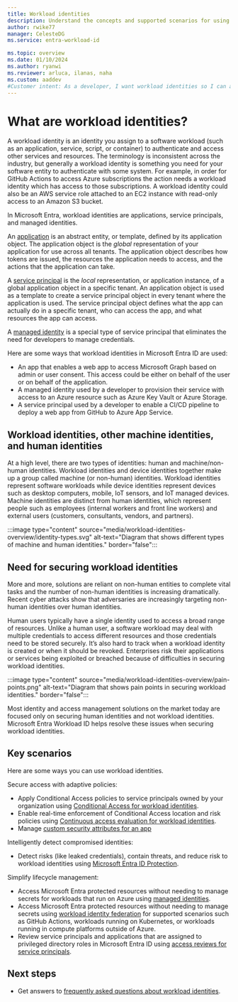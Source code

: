```yaml
---
title: Workload identities
description: Understand the concepts and supported scenarios for using workload identity in Microsoft Entra.
author: rwike77
manager: CelesteDG
ms.service: entra-workload-id

ms.topic: overview
ms.date: 01/10/2024
ms.author: ryanwi
ms.reviewer: arluca, ilanas, naha
ms.custom: aaddev
#Customer intent: As a developer, I want workload identities so I can authenticate with Microsoft Entra ID and access Microsoft Entra protected resources.
---
```


# What are workload identities?

A workload identity is an identity you assign to a software workload (such as an application, service, script, or container) to authenticate and access other services and resources. The terminology is inconsistent across the industry, but generally a workload identity is something you need for your software entity to authenticate with some system.  For example, in order for GitHub Actions to access Azure subscriptions the action needs a workload identity which has access to those subscriptions.  A workload identity could also be an AWS service role attached to an EC2 instance with read-only access to an Amazon S3 bucket.

In Microsoft Entra, workload identities are applications, service principals, and managed identities.  

An [application](~/identity-platform/app-objects-and-service-principals.md?toc=/azure/active-directory/workload-identities/toc.json&bc=/azure/active-directory/workload-identities/breadcrumb/toc.json) is an abstract entity, or template, defined by its application object.  The application object is the *global* representation of your application for use across all tenants. The application object describes how tokens are issued, the resources the application needs to access, and the actions that the application can take.

A [service principal](~/identity-platform/app-objects-and-service-principals.md?toc=/azure/active-directory/workload-identities/toc.json&bc=/azure/active-directory/workload-identities/breadcrumb/toc.json) is the *local* representation, or application instance, of a global application object in a specific tenant. An application object is used as a template to create a service principal object in every tenant where the application is used.  The service principal object defines what the app can actually do in a specific tenant, who can access the app, and what resources the app can access.

A [managed identity](~/identity/managed-identities-azure-resources/overview.md?toc=/azure/active-directory/workload-identities/toc.json&bc=/azure/active-directory/workload-identities/breadcrumb/toc.json) is a special type of service principal that eliminates the need for developers to manage credentials.

Here are some ways that workload identities in Microsoft Entra ID are used:

- An app that enables a web app to access Microsoft Graph based on admin or user consent. This access could be either on behalf of the user or on behalf of the application.
- A managed identity used by a developer to provision their service with access to an Azure resource such as Azure Key Vault or Azure Storage.
- A service principal used by a developer to enable a CI/CD pipeline to deploy a web app from GitHub to Azure App Service.

## Workload identities, other machine identities, and human identities

At a high level, there are two types of identities: human and machine/non-human identities. Workload identities and device identities together make up a group called machine (or non-human) identities.  Workload identities represent software workloads while device identities represent devices such as desktop computers, mobile, IoT sensors, and IoT managed devices. Machine identities are distinct from human identities, which represent people such as employees (internal workers and front line workers) and external users (customers, consultants, vendors, and partners).  

:::image type="content" source="media/workload-identities-overview/identity-types.svg" alt-text="Diagram that shows different types of machine and human identities." border="false":::

## Need for securing workload identities

More and more, solutions are reliant on non-human entities to complete vital tasks and the number of non-human identities is increasing dramatically. Recent cyber attacks show that adversaries are increasingly targeting non-human identities over human identities.

Human users typically have a single identity used to access a broad range of resources. Unlike a human user, a software workload may deal with multiple credentials to access different resources and those credentials need to be stored securely. It’s also hard to track when a workload identity is created or when it should be revoked. Enterprises risk their applications or services being exploited or breached because of difficulties in securing workload identities.

:::image type="content" source="media/workload-identities-overview/pain-points.png" alt-text="Diagram that shows pain points in securing workload identities." border="false":::

Most identity and access management solutions on the market today are focused only on securing human identities and not workload identities. Microsoft Entra Workload ID helps resolve these issues when securing workload identities.

## Key scenarios

Here are some ways you can use workload identities.

Secure access with adaptive policies:

- Apply Conditional Access policies to service principals owned by your organization using [Conditional Access for workload identities](~/identity/conditional-access/workload-identity.md?toc=/azure/active-directory/workload-identities/toc.json&bc=/azure/active-directory/workload-identities/breadcrumb/toc.json).
- Enable real-time enforcement of Conditional Access location and risk policies using [Continuous access evaluation for workload identities](~/identity/conditional-access/concept-continuous-access-evaluation-workload.md?toc=/azure/active-directory/workload-identities/toc.json&bc=/azure/active-directory/workload-identities/breadcrumb/toc.json).
- Manage [custom security attributes for an app](~/identity/enterprise-apps/custom-security-attributes-apps.md?toc=/azure/active-directory/workload-identities/toc.json&bc=/azure/active-directory/workload-identities/breadcrumb/toc.json)

Intelligently detect compromised identities:

- Detect risks (like leaked credentials), contain threats, and reduce risk to workload identities using [Microsoft Entra ID Protection](~/id-protection/concept-workload-identity-risk.md?toc=/azure/active-directory/workload-identities/toc.json&bc=/azure/active-directory/workload-identities/breadcrumb/toc.json).

Simplify lifecycle management:

- Access Microsoft Entra protected resources without needing to manage secrets for workloads that run on Azure using [managed identities](~/identity/managed-identities-azure-resources/overview.md?toc=/azure/active-directory/workload-identities?toc=/azure/active-directory/workload-identities/toc.json&bc=/azure/active-directory/workload-identities/breadcrumb/toc.json).
- Access Microsoft Entra protected resources without needing to manage secrets using [workload identity federation](workload-identity-federation.md) for supported scenarios such as GitHub Actions, workloads running on Kubernetes, or workloads running in compute platforms outside of Azure.
- Review service principals and applications that are assigned to privileged directory roles in Microsoft Entra ID using [access reviews for service principals](~/id-governance/privileged-identity-management/pim-create-roles-and-resource-roles-review.md?toc=/azure/active-directory/workload-identities/toc.json&bc=/azure/active-directory/workload-identities/breadcrumb/toc.json).

## Next steps

- Get answers to [frequently asked questions about workload identities](workload-identities-faqs.md). 
